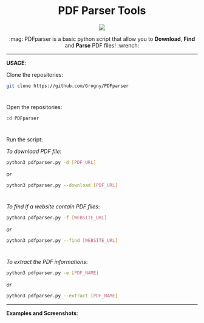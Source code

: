 <h1 align="center">PDF Parser Tools</h1>

<p align="center">
  <img src="https://github.com/Grogny/image-video-gif/blob/main/pdfparserstyle.png">
</p>

<p align="center">
  :mag: PDFparser is a basic python script that allow you to <strong>Download</strong>, <strong>Find</strong> and <strong>Parse</strong> PDF files! :wrench:
</p>

---
**USAGE**:

Clone the repositories:
```bash
git clone https://github.com/Grogny/PDFparser
```

#
Open the repositories:
```bash
cd PDFparser
```

#
Run the script:

*To download PDF file*:
```bash
python3 pdfparser.py -d [PDF_URL]
```
*or*
```bash
python3 pdfparser.py --download [PDF_URL]
```

#
*To find if a website contain PDF files*:
```bash
python3 pdfparser.py -f [WEBSITE_URL]
```
*or*
```bash
python3 pdfparser.py --find [WEBSITE_URL]
```

#
*To extract the PDF informations*:
```bash
python3 pdfparser.py -e [PDF_NAME]
```
*or*
```bash
python3 pdfparser.py --extract [PDF_NAME]
```

---
**Examples and Screenshots**:



